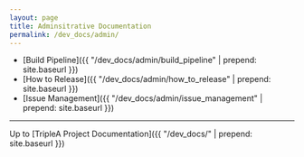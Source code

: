 ```yaml
---
layout: page
title: Adminsitrative Documentation
permalink: /dev_docs/admin/
---
```


- [Build Pipeline]({{ "/dev_docs/admin/build_pipeline" | prepend: site.baseurl }})
- [How to Release]({{ "/dev_docs/admin/how_to_release" | prepend: site.baseurl }})
- [Issue Management]({{ "/dev_docs/admin/issue_management" | prepend: site.baseurl }})

------------

Up to [TripleA Project Documentation]({{ "/dev_docs/" | prepend: site.baseurl }})

